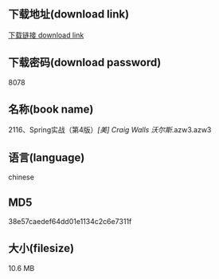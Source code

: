 ## 下载地址(download link)
[下载链接 download link](https://voluble-croquembouche-d321dc.netlify.app/?s=2116%E3%80%81Spring%E5%AE%9E%E6%88%98%EF%BC%88%E7%AC%AC4%E7%89%88%EF%BC%89_%5B%E7%BE%8E%5D+Craig+Walls+%E6%B2%83%E5%B0%94%E6%96%AF_.azw3)

## 下载密码(download password)
8078

## 名称(book name)
2116、Spring实战（第4版）_[美] Craig Walls 沃尔斯_.azw3.azw3

## 语言(language)
chinese

## MD5
38e57caedef64dd01e1134c2c6e7311f

## 大小(filesize)
10.6 MB
